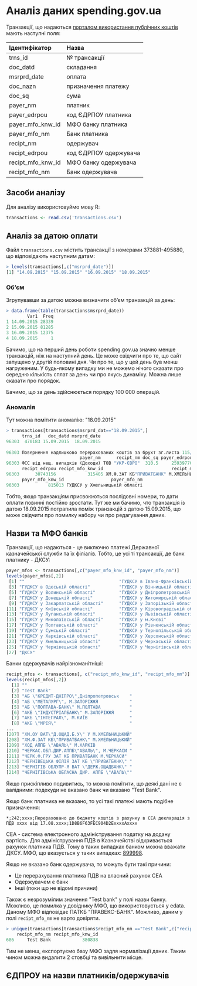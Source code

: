 # Аналіз даних spending.gov.ua

Транзакції, що надаються [порталом використання публічних коштів](http://e-data.gov.ua/) мають наступні поля:

| Ідентифікатор     | Назва                 |
| :---------------- | :-------------------- |
| trns_id           | № трансакції          |
| doc_datd          | складання             |
| msrprd_date       | оплата                |
| doc_nazn          | призначення платежу   |
| doc_sq            | сума                  |
| payer_nm          | платник               |
| payer_edrpou      | код ЄДРПОУ платника   |
| payer_mfo_knw_id  | МФО банку платника    |
| payer_mfo_nm      | Банк платника         |
| recipt_nm         | одержувач             |
| recipt_edrpou     | код ЄДРПОУ одержувача |
| recipt_mfo_knw_id | МФО банку одержувача  |
| recipt_mfo_nm     | Банк одержувача       |

## Засоби аналізу

Для аналізу використовуймо мову R:

```R
transactions <- read.csv('transactions.csv')
```


## Аналіз за датою оплати

Файл `transactions.csv` містить трансакції з номерами 373881-495880, що відповідають наступним датам:

```R
> levels(transactions[,c("msrprd_date")])
[1] "14.09.2015" "15.09.2015" "16.09.2015" "18.09.2015"
```

### Об’єм

Згрупувавши за датою можна визначити об’єм транзакцій за день:

```R
> data.frame(table(transactions$msrprd_date))
        Var1  Freq
1 14.09.2015 28339
2 15.09.2015 81285
3 16.09.2015 12375
4 18.09.2015     1
```

Бачимо, що на перший день роботи spending.gov.ua значно менше транзакцій, ніж на наступний день. Це може свідчити про те, що сайт запущено у другій половині дня. Чи про те, що у цей день був менш нагруженим. У будь-якому випадку ми не можемо нічого сказати про середню кількість сплат за день чи про якусь динаміку. Можна лише сказати про порядок.

Бачимо, що за день здійснюється порядку 100 000 операцій.

### Аномалія

Тут можна помітити аномалію: "18.09.2015"

```R
> transactions[transactions$msrprd_dat=="18.09.2015",]
      trns_id   doc_datd msrprd_date
96303  470183 15.09.2015  18.09.2015
                                                                                   doc_nazn
96303 Повернення надлишково перерахованих коштів за брухт зг.листа 115/09-15 від 03.09.xxxx
                            payer_nm      recipt_nm doc_sq payer_edrpou
96303 ФСС від нещ. випадків (Доходи) ТОВ "УКР-ЄВРО"  310.5     25939770
      recipt_edrpou recipt_mfo_knw_id                          recipt_mfo_nm
96303      30743156            315405 ХМ.Ф.ЗАТ КБ"ПРИВАТБАНК" М.ХМЕЛЬНИЦЬКИЙ
      payer_mfo_knw_id                  payer_mfo_nm
96303           815013 ГУДКСУ у Хмельницькiй областi
```

Тобто, якщо транзакціям присвоюються послідовні номери, то дати оплати повинні постійно зростати.
Тут же ми бачимо, что транзакція із датою 18.09.2015 потрапила поміж транзакцій з датою 15.09.2015, що може свідчити про помилку набору чи про редагування даних.

## Назви та МФО банків

Транзакції, що надаються - це виключно платежі  Державної казначейської служби та їх філіалів.
Тобто, це усі ті трансакції, де банк платнику - ДКСУ:

```R
payer_mfos <- transactions[,c("payer_mfo_knw_id", "payer_mfo_nm")]
levels(payer_mfos[,2])
 [1] ""                                    "ГУДКСУ в Iвано-Франкiвськiй області"
 [3] "ГУДКСУ в Одеській області"           "ГУДКСУ у Вінницькій області"        
 [5] "ГУДКСУ у Волинській області"         "ГУДКСУ у Дніпропетровській області" 
 [7] "ГУДКСУ у Донецькiй областi"          "ГУДКСУ у Житомирській області"      
 [9] "ГУДКСУ у Закарпатській областi"      "ГУДКСУ у Запорiзькiй областi"       
[11] "ГУДКСУ у Київській області"          "ГУДКСУ у Кіровоградській області"   
[13] "ГУДКСУ у Луганській області"         "ГУДКСУ у Львiвськiй областi"        
[15] "ГУДКСУ у Миколаївськiй областi"      "ГУДКСУ у м.Києві"                   
[17] "ГУДКСУ у Полтавській областi"        "ГУДКСУ у Рiвненськiй областi"       
[19] "ГУДКСУ у Сумській області"           "ГУДКСУ у Тернопільській областi"    
[21] "ГУДКСУ у Харківській області"        "ГУДКСУ у Херсонській області"       
[23] "ГУДКСУ у Хмельницькiй областi"       "ГУДКСУ у Черкаськiй областi"        
[25] "ГУДКСУ у Чернiвецькiй областi"       "ГУДКСУ у Чернігівській областi"     
[27] "ДКСУ"                               
```

Банки одержувачів найрізноманітніші:

```R
recipt_mfos <- transactions[, c("recipt_mfo_knw_id", "recipt_mfo_nm")]
levels(recipt_mfos[,2])
  [1] ""                                          
  [2] "Test Bank"                                 
  [3] "АБ \"КРЕДИТ-ДНІПРО\",Дніпропетровськ    "  
  [4] "АБ \"МЕТАЛУРГ\", М.ЗАПОРІЖЖЯ            "  
  [5] "АБ \"ПОЛТАВА-БАНК\" М.ПОЛТАВА           "  
  [6] "АКБ \"ІНДУСТРІАЛБАНК\" М.ЗАПОРІЖЖЯ      "  
  [7] "АКБ \"ІНТЕГРАЛ\", М.КИЇВ                "  
  [8] "АКБ \"МРІЯ\"                            "  
...
[207] "ХМ.ОУ ВАТ\"Д.ОЩАД.Б.У\" У М.ХМЕЛЬНИЦЬКИЙ"  
[208] "ХМ.Ф.ЗАТ КБ\"ПРИВАТБАНК\" М.ХМЕЛЬНИЦЬКИЙ"  
[209] "ХОД АППБ \"АВАЛЬ\" М.ХАРКІВ             "  
[210] "ЧЕРКАС.ОБЛ.ДИР.АППБ\"АВАЛЬ\", М.ЧЕРКАСИ "  
[211] "ЧЕРК.Ф.ГРУ ЗАТ КБ ПРИВАТБАНК М.ЧЕРКАСИ"    
[212] "ЧЕРНІВЕЦЬКА ФІЛІЯ ЗАТ КБ \"ПРИВАТБАНК\" "  
[213] "ЧЕРНІГІВ ОБЛУПР-Я ВАТ \"ДЕРЖ.ОЩАДБАHК\" "  
[214] "ЧЕРНІГІВСЬКА ОБЛАСНА ДИР. АППБ \"АВАЛЬ\"" 
```

Якщо прискіпливо подивитись, то можна помітити, що деякі дані не є валідними: подекуди не вказано банк чи вказано "Test Bank".

Якщо банк платника не вказано, то усі такі платежі мають подібне призначення:

    *;242;xxxx;Перераховано до бюджету коштів з рахунку в СЕА декларація з ПДВ xxxx від 17.08.xxxx;1D8B6F63FEC904D2ExxxxAxxxx

СЕА - система електронного адміністрування податку на додану вартість. Для адміністрування ПДВ в Казначействі відкривається рахунок платника ПДВ. Тому в таких випадках банком можна вважати ДКСУ. МФО, що вказується у таких випадках: [899998](http://tr.sfs.gov.ua/anonsi-ark/8633.html).

Якщо не вказано банк одержувача, то можуть бути такі причини:

* Це перерахування платника ПДВ на власний рахунок СЕА
* Одержувачем є банк
* Інші (поки що не відомі причини)

Також є незрозумілим значення "Test bank" у полі назви банку. Можливо, це помилка у довіднику МФО, що використовується у edata. Даному МФО відповідає ПАТКБ "ПРАВЕКС-БАНК". Можливо, даним у полі `recipt_mfo_nm` не варто довіряти.

```R
> unique(transactions[transactions$recipt_mfo_nm =="Test Bank",c("recipt_mfo_nm", "recipt_mfo_knw_id")])
    recipt_mfo_nm recipt_mfo_knw_id
686     Test Bank            380838
```

Тим не менш, експортуємо базу МФО задля нормалізації даних. Таким чином можна видалити 2 стовбці та вивільнити місце.

## ЄДПРОУ на назви платників/одержувачів

